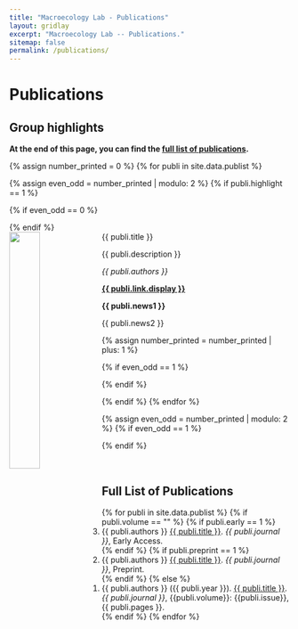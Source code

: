 ```yaml
---
title: "Macroecology Lab - Publications"
layout: gridlay
excerpt: "Macroecology Lab -- Publications."
sitemap: false
permalink: /publications/
---
```



# Publications

## Group highlights

**At the end of this page, you can find the [full list of publications](#full-list-of-publications).**

{% assign number_printed = 0 %}
{% for publi in site.data.publist %}

{% assign even_odd = number_printed | modulo: 2 %}
{% if publi.highlight == 1 %}

{% if even_odd == 0 %}
<div class="row">
{% endif %}

<div class="col-sm-6 clearfix">
 <div class="well">
  <pubtit>{{ publi.title }}</pubtit>
  <img src="{{ site.url }}{{ site.baseurl }}/images/pubpic/{{ publi.image }}" class="img-responsive" width="33%" style="float: left" />
  <p>{{ publi.description }}</p>
  <p><em>{{ publi.authors }}</em></p>
  <p><strong><a href="{{ publi.link.url }}">{{ publi.link.display }}</a></strong></p>
  <p class="text-danger"><strong> {{ publi.news1 }}</strong></p>
  <p> {{ publi.news2 }}</p>
 </div>
</div>

{% assign number_printed = number_printed | plus: 1 %}

{% if even_odd == 1 %}
</div>
{% endif %}

{% endif %}
{% endfor %}

{% assign even_odd = number_printed | modulo: 2 %}
{% if even_odd == 1 %}
</div>
{% endif %}

<p> &nbsp; </p>


## Full List of Publications
<ol reversed>
{% for publi in site.data.publist %}
  {% if publi.volume == "" %}
    {% if publi.early == 1 %}
      <li>{{ publi.authors }} <a href="{{ publi.link.url }}">{{ publi.title }}</a>. <em>{{ publi.journal }}</em>, Early Access.</li>
    {% endif %}
    {% if publi.preprint == 1 %}
      <li>{{ publi.authors }} <a href="{{ publi.link.url }}">{{ publi.title }}</a>. <em>{{ publi.journal }}</em>, Preprint.</li>
    {% endif %}
  {% else %}
    <li>{{ publi.authors }} ({{ publi.year }}). <a href="{{ publi.link.url }}">{{ publi.title }}</a>. <em>{{ publi.journal }}</em>, {{publi.volume}}: {{publi.issue}}, {{ publi.pages }}.</li>
  {% endif %}
{% endfor %}


